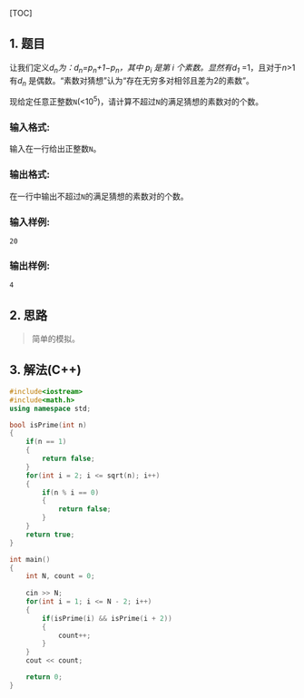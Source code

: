 [TOC]

## 1. 题目

让我们定义*d<sub>n</sub>*为：*d<sub>n</sub>*=*p<sub>n</sub>*+1−*p<sub>n</sub>*，其中 *p<sub>i</sub>* 是第 *i* 个素数。显然有*d<sub>1</sub>* =1，且对于*n*>1有*d<sub>n</sub>* 是偶数。“素数对猜想”认为“存在无穷多对相邻且差为2的素数”。

现给定任意正整数`N`(<10<sup>5</sup>)，请计算不超过`N`的满足猜想的素数对的个数。

### 输入格式:

输入在一行给出正整数`N`。

### 输出格式:

在一行中输出不超过`N`的满足猜想的素数对的个数。

### 输入样例:

```in
20
```

### 输出样例:

```out
4
```

## 2. 思路

> 简单的模拟。

## 3. 解法(C++)

```C++
#include<iostream>
#include<math.h>
using namespace std;

bool isPrime(int n)
{
    if(n == 1)
    {
        return false;
    }
    for(int i = 2; i <= sqrt(n); i++)
    {
        if(n % i == 0)
        {
            return false;
        }
    }
    return true;
}

int main()
{
    int N, count = 0;
    
    cin >> N;
    for(int i = 1; i <= N - 2; i++)
    {
        if(isPrime(i) && isPrime(i + 2))
        {
            count++;
        }
    }
    cout << count;

    return 0;
}
```

